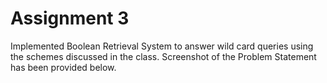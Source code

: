 # Assignment 3
Implemented Boolean Retrieval System to answer wild card queries using the schemes discussed in the class. Screenshot of the Problem Statement has been provided below.
